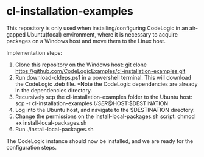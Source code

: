 # cl-installation-examples
This repository is only used when installing/configuring CodeLogic in an air-gapped Ubuntu(focal) environment, where it is necessary to acquire packages on a Windows host and move them to the Linux host.

Implementation steps:
1. Clone this repository on the Windows host: git clone https://github.com/CodeLogicExamples/cl-installation-examples.git
2. Run download-cldeps.ps1 in a powershell terminal.  This will download the CodeLogic .deb file. *Note the CodeLogic dependencies are already in the dependencies directory.
3. Recursively scp the cl-installation-examples folder to the Ubuntu host: scp -r cl-installation-examples $USER@$HOST:$DESTINATION
4. Log into the Ubuntu host, and navigate to the $DESTINATION directory.
5. Change the permissions on the install-local-packages.sh script: chmod +x install-local-packages.sh
6. Run ./install-local-packages.sh

The CodeLogic instance should now be installed, and we are ready for the configuration steps.
